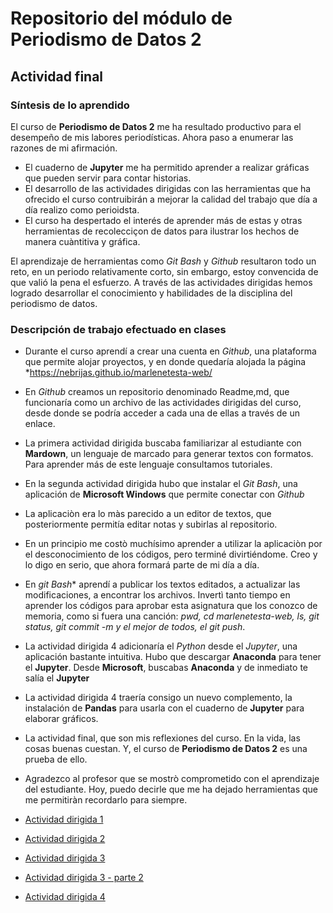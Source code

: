 
# Repositorio del módulo de Periodismo de Datos 2

## Actividad final

### Síntesis de lo aprendido

El curso de **Periodismo de Datos 2** me ha resultado productivo para el desempeño de mis labores periodísticas. Ahora paso a enumerar las razones de mi afirmación.

- El cuaderno de **Jupyter** me ha permitido aprender a realizar gráficas que pueden servir para contar historias.
- El desarrollo de las actividades dirigidas con las herramientas que ha ofrecido el curso contruibirán a mejorar la calidad del trabajo que día a día realizo como perioidsta.
- El curso ha despertado el interés de aprender más de estas y otras herramientas de recolecciçon de datos para ilustrar los hechos de manera cuàntitiva y gráfica.

El aprendizaje de herramientas como *Git Bash* y *Github* resultaron todo un reto, en un periodo relativamente corto, sin embargo, estoy convencida de que valió la pena el esfuerzo. 
A través de las actividades dirigidas hemos logrado desarrollar el conocimiento  y habilidades de la disciplina del periodismo de datos.

### Descripción de trabajo efectuado en clases

- Durante el curso aprendí a crear una cuenta en *Github*, una plataforma que permite alojar proyectos, y en donde quedaría alojada la página *https://nebrijas.github.io/marlenetesta-web/
- En *Github* creamos un repositorio denominado Readme,md, que funcionaría como un archivo de las actividades dirigidas del curso, desde donde se podría acceder a cada una de ellas a través de un enlace.
- La primera actividad dirigida buscaba familiarizar al estudiante con **Mardown**, un lenguaje de marcado para generar textos con formatos.  Para aprender más de este lenguaje consultamos tutoriales.
- En la segunda actividad dirigida hubo que instalar el *Git Bash*, una aplicación de **Microsoft Windows** que permite conectar con *Github*
- La aplicaciòn era lo màs parecido a un editor de textos, que posteriormente permitía editar notas y subirlas al repositorio. 
- En un principio me costò muchísimo aprender a utilizar la aplicaciòn por el desconocimiento de los códigos, pero terminé divirtiéndome. Creo y lo digo en serio, que ahora formará parte de mi día a día.
- En *git Bash** aprendí a publicar los textos editados, a actualizar las modificaciones, a encontrar los archivos.  Invertì tanto tiempo en aprender los códigos para aprobar esta asignatura que los conozco de memoria, como si fuera una canción: *pwd, cd marlenetesta-web, ls, git status, git commit -m y el mejor de todos, el git push*.
- La actividad dirigida 4 adicionaría el *Python* desde el *Jupyter*, una aplicación bastante intuitiva.   Hubo que descargar **Anaconda** para tener el **Jupyter**.  Desde **Microsoft**, buscabas **Anaconda** y de inmediato te salía el **Jupyter**
- La actividad dirigida 4 traería consigo un nuevo complemento, la instalación de **Pandas** para usarla con el cuaderno de **Jupyter** para elaborar gráficos.
- La actividad final, que son mis reflexiones del curso.  En la vida, las cosas buenas cuestan.  Y, el curso de **Periodismo de Datos 2** es una prueba de ello.  
- Agradezco al profesor que se mostrò comprometido con el aprendizaje del estudiante.  Hoy, puedo decirle que me ha dejado herramientas que me permitiràn recordarlo para siempre.   












- [Actividad dirigida 1](ad1.md)
- [Actividad dirigida 2](ad2.md)
- [Actividad dirigida 3](ad3.md)
- [Actividad dirigida 3 - parte 2](ad3_2.md)
- [Actividad dirigida 4](ad4.md)




